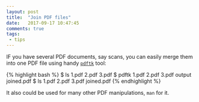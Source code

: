 ```yaml
---
layout: post
title:  "Join PDF files"
date:   2017-09-17 10:47:45
comments: true
tags:
 - tips
---
```


IF you have several PDF documents, say scans, you can easily merge them into one PDF file using handy [`pdftk`](https://www.pdflabs.com/docs/pdftk-cli-examples/) tool:

{% highlight bash %}
$ ls
1.pdf  2.pdf  3.pdf
$ pdftk 1.pdf 2.pdf 3.pdf output joined.pdf
$ ls
1.pdf  2.pdf  3.pdf  joined.pdf
{% endhighlight %}

It also could be used for many other PDF manipulations, `man` for it.